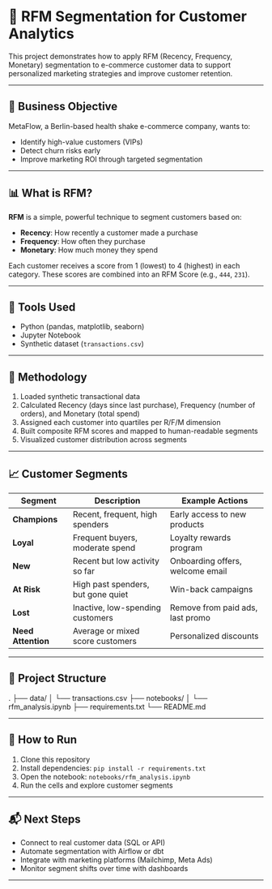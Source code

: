 # 🧺 RFM Segmentation for Customer Analytics

This project demonstrates how to apply RFM (Recency, Frequency, Monetary) segmentation to e-commerce customer data to support personalized marketing strategies and improve customer retention.

---

## 🎯 Business Objective

MetaFlow, a Berlin-based health shake e-commerce company, wants to:
- Identify high-value customers (VIPs)
- Detect churn risks early
- Improve marketing ROI through targeted segmentation

---

## 📊 What is RFM?

**RFM** is a simple, powerful technique to segment customers based on:
- **Recency**: How recently a customer made a purchase
- **Frequency**: How often they purchase
- **Monetary**: How much money they spend

Each customer receives a score from 1 (lowest) to 4 (highest) in each category. These scores are combined into an RFM Score (e.g., `444`, `231`).

---

## 🔧 Tools Used

- Python (pandas, matplotlib, seaborn)
- Jupyter Notebook
- Synthetic dataset (`transactions.csv`)

---

## 🧪 Methodology

1. Loaded synthetic transactional data
2. Calculated Recency (days since last purchase), Frequency (number of orders), and Monetary (total spend)
3. Assigned each customer into quartiles per R/F/M dimension
4. Built composite RFM scores and mapped to human-readable segments
5. Visualized customer distribution across segments

---

## 📈 Customer Segments

| Segment        | Description                              | Example Actions                     |
|----------------|------------------------------------------|-------------------------------------|
| **Champions**  | Recent, frequent, high spenders          | Early access to new products        |
| **Loyal**      | Frequent buyers, moderate spend          | Loyalty rewards program             |
| **New**        | Recent but low activity so far           | Onboarding offers, welcome email    |
| **At Risk**    | High past spenders, but gone quiet       | Win-back campaigns                  |
| **Lost**       | Inactive, low-spending customers         | Remove from paid ads, last promo    |
| **Need Attention** | Average or mixed score customers     | Personalized discounts              |

---

## 📂 Project Structure

.
├── data/
│ └── transactions.csv
├── notebooks/
│ └── rfm_analysis.ipynb
├── requirements.txt
└── README.md


---

## 🚀 How to Run

1. Clone this repository
2. Install dependencies: `pip install -r requirements.txt`
3. Open the notebook: `notebooks/rfm_analysis.ipynb`
4. Run the cells and explore customer segments

---

## 📬 Next Steps

- Connect to real customer data (SQL or API)
- Automate segmentation with Airflow or dbt
- Integrate with marketing platforms (Mailchimp, Meta Ads)
- Monitor segment shifts over time with dashboards

---


